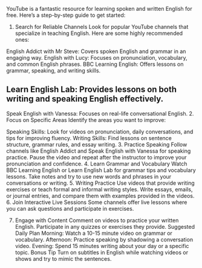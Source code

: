 YouTube is a fantastic resource for learning spoken and written English for free. Here’s a step-by-step guide to get started:

1. Search for Reliable Channels
Look for popular YouTube channels that specialize in teaching English. Here are some highly recommended ones:

English Addict with Mr Steve: Covers spoken English and grammar in an engaging way.
English with Lucy: Focuses on pronunciation, vocabulary, and common English phrases.
BBC Learning English: Offers lessons on grammar, speaking, and writing skills.
## Learn English Lab: Provides lessons on both writing and speaking English effectively.
Speak English with Vanessa: Focuses on real-life conversational English.
2. Focus on Specific Areas
Identify the areas you want to improve:

Speaking Skills: Look for videos on pronunciation, daily conversations, and tips for improving fluency.
Writing Skills: Find lessons on sentence structure, grammar rules, and essay writing.
3. Practice Speaking
Follow channels like English Addict and Speak English with Vanessa for speaking practice.
Pause the video and repeat after the instructor to improve your pronunciation and confidence.
4. Learn Grammar and Vocabulary
Watch BBC Learning English or Learn English Lab for grammar tips and vocabulary lessons.
Take notes and try to use new words and phrases in your conversations or writing.
5. Writing Practice
Use videos that provide writing exercises or teach formal and informal writing styles.
Write essays, emails, or journal entries, and compare them with examples provided in the videos.
6. Join Interactive Live Sessions
Some channels offer live lessons where you can ask questions and participate in exercises.

7. Engage with Content
Comment on videos to practice your written English.
Participate in any quizzes or exercises they provide.
Suggested Daily Plan
Morning: Watch a 10-15 minute video on grammar or vocabulary.
Afternoon: Practice speaking by shadowing a conversation video.
Evening: Spend 15 minutes writing about your day or a specific topic.
Bonus Tip
Turn on subtitles in English while watching videos or shows and try to mimic the sentences.
